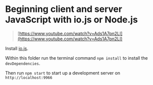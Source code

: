 # Beginning client and server JavaScript with io.js or Node.js

> [https://www.youtube.com/watch?v=Ads1A7pn2LI](https://www.youtube.com/watch?v=Ads1A7pn2LI)

Install [io.js](https://iojs.org/en/index.html).

Within this folder run the terminal command `npm install` to install the
`devDependencies`.

Then run `npm start` to start up a development server on `http://localhost:9966`
